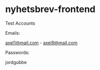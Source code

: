 # nyhetsbrev-frontend
Test Accounts

Emails:

axel1@mail.com - axel9@mail.com

Passwords:

jordgubbe



